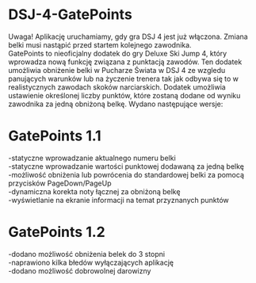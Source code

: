 # DSJ-4-GatePoints
Uwaga! Aplikację uruchamiamy, gdy gra DSJ 4 jest już włączona.
Zmiana belki musi nastąpić przed startem kolejnego zawodnika.  
GatePoints to nieoficjalny dodatek do gry Deluxe Ski Jump 4,
który wprowadza nową funkcję związana z punktacją zawodów. 
Ten dodatek umożliwia obniżenie belki w Pucharze Świata w DSJ 4 ze wzgledu panujących warunków
lub na życzenie trenera tak jak odbywa się to w realistycznych zawodach skoków narciarskich.
Dodatek umożliwia ustawienie określonej liczby punktów, które zostaną dodane
od wyniku zawodnika za jedną obniżoną belkę.
Wydano następujące wersje:
# GatePoints 1.1  
-statyczne wprowadzanie aktualnego numeru belki  
-statyczne wprowadzanie wartości punktowej dodawaną za jedną belkę  
-możliwość obniżenia lub powrócenia do standardowej belki za pomocą przycisków PageDown/PageUp  
-dynamiczna korekta noty łącznej za obniżoną belkę  
-wyświetlanie na ekranie informacji na temat przyznanych punktów  
# GatePoints 1.2 
-dodano możliwość obniżenia belek do 3 stopni  
-naprawiono kilka błedów wyłączających aplikację  
-dodano możliwość dobrowolnej darowizny

